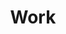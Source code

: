 ---
title: "Work" # in any language you want
# layout: "work" # is necessary
# url: "/archive"
description: "Description for Work"
summary: "work"
showtoc: false
---